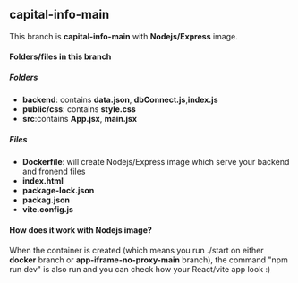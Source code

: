## capital-info-main
This branch is **capital-info-main** with **Nodejs/Express** image.

#### Folders/files in this branch
##### Folders
   - **backend**: contains **data.json**, **dbConnect.js**,**index.js**
   - **public/css**: contains **style.css**
   - **src**:contains **App.jsx**, **main.jsx**
##### Files
   - **Dockerfile**: will create Nodejs/Express image which serve your backend and fronend files
   - **index.html**
   - **package-lock.json**
   - **packag.json**
   - **vite.config.js**

#### How does it work with Nodejs image? 
When the container is created (which means you run ./start on either **docker** branch or **app-iframe-no-proxy-main** branch),  the command "npm run dev" is also run and you can check how your React/vite app look :)    
